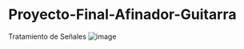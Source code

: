 # Proyecto-Final-Afinador-Guitarra
Tratamiento de Señales
![image](https://user-images.githubusercontent.com/69810489/167341954-605f5ba4-8047-4f16-ae0c-5228145281e4.png)
